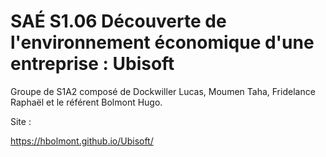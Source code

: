 # SAÉ S1.06 Découverte de l'environnement économique d'une entreprise : Ubisoft

Groupe de S1A2 composé de Dockwiller Lucas, Moumen Taha, Fridelance Raphaël et le référent Bolmont Hugo.

Site : 

https://hbolmont.github.io/Ubisoft/
